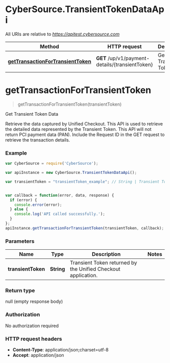 # CyberSource.TransientTokenDataApi

All URIs are relative to *https://apitest.cybersource.com*

Method | HTTP request | Description
------------- | ------------- | -------------
[**getTransactionForTransientToken**](TransientTokenDataApi.md#getTransactionForTransientToken) | **GET** /up/v1/payment-details/{transientToken} | Get Transient Token Data


<a name="getTransactionForTransientToken"></a>
# **getTransactionForTransientToken**
> getTransactionForTransientToken(transientToken)

Get Transient Token Data

Retrieve the data captured by Unified Checkout. This API is used to retrieve the detailed data represented by the Transient Token. This API will not return PCI payment data (PAN). Include the Request ID in the GET request to retrieve the transaction details.

### Example
```javascript
var CyberSource = require('CyberSource');

var apiInstance = new CyberSource.TransientTokenDataApi();

var transientToken = "transientToken_example"; // String | Transient Token returned by the Unified Checkout application. 


var callback = function(error, data, response) {
  if (error) {
    console.error(error);
  } else {
    console.log('API called successfully.');
  }
};
apiInstance.getTransactionForTransientToken(transientToken, callback);
```

### Parameters

Name | Type | Description  | Notes
------------- | ------------- | ------------- | -------------
 **transientToken** | **String**| Transient Token returned by the Unified Checkout application.  | 

### Return type

null (empty response body)

### Authorization

No authorization required

### HTTP request headers

 - **Content-Type**: application/json;charset=utf-8
 - **Accept**: application/json

